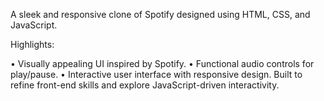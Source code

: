 A sleek and responsive clone of Spotify designed using HTML, CSS, and JavaScript.
 
  Highlights:

 • Visually appealing UI inspired by Spotify. 
 • Functional audio controls for play/pause. 
 • Interactive user interface with responsive design. 
   Built to refine front-end skills and explore JavaScript-driven interactivity.
